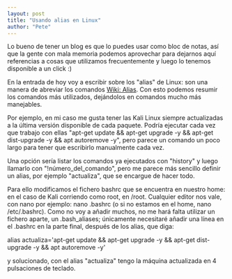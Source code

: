 ```yaml
---
layout: post
title: "Usando alias en Linux"
author: "Pete"
---
```


Lo bueno de tener un blog es que lo puedes usar como bloc de notas, así que la gente con mala memoria podemos aprovechar para dejarnos aquí referencias a cosas que utilizamos frecuentemente y luego lo tenemos disponible a un click :)

En la entrada de hoy voy a escribir sobre los "alias" de Linux: son una manera de abreviar los comandos [Wiki: Alias](https://es.wikipedia.org/wiki/Alias_(Unix)). Con esto podemos resumir los comandos más utilizados, dejándolos en comandos mucho más manejables.

Por ejemplo, en mi caso me gusta tener las Kali Linux siempre actualizadas a la última versión disponible de cada paquete. Podría ejecutar cada vez que trabajo con ellas "apt-get update && apt-get upgrade -y && apt-get dist-upgrade -y && apt autoremove -y", pero parece un comando un poco largo para tener que escribirlo manualmente cada vez.

Una opción sería listar los comandos ya ejecutados con "history" y luego llamarlo con "!número_del_comando", pero me parece más sencillo definir un alias, por ejemplo "actualiza", que se encargue de hacer todo.

Para ello modificamos el fichero bashrc que se encuentra en nuestro home: en el caso de Kali corriendo como root, en /root. Cualquier editor nos vale, con nano por ejemplo: nano .bashrc (o si no estamos en el home, nano /etc/.bashrc). Como no voy a añadir muchos, no me hará falta utilizar un fichero aparte, un .bash_aliases; únicamente necesitaré añadir una línea en el .bashrc en la parte final, después de los alias, que diga:

alias actualiza='apt-get update && apt-get upgrade -y && apt-get dist-upgrade -y && apt autoremove -y'

y solucionado, con el alias "actualiza" tengo la máquina actualizada en 4 pulsaciones de teclado. 

